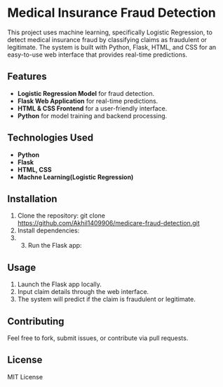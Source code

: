 # Medical Insurance Fraud Detection

This project uses machine learning, specifically Logistic Regression, to detect medical insurance fraud by classifying claims as fraudulent or legitimate. The system is built with Python, Flask, HTML, and CSS for an easy-to-use web interface that provides real-time predictions.

## Features
- **Logistic Regression Model** for fraud detection.
- **Flask Web Application** for real-time predictions.
- **HTML & CSS Frontend** for a user-friendly interface.
- **Python** for model training and backend processing.

## Technologies Used
- **Python**
- **Flask**
- **HTML, CSS**
- **Machne Learning(Logistic Regression)**

## Installation
1. Clone the repository:
git clone https://github.com/Akhil1409906/medicare-fraud-detection.git
2. Install dependencies:
3. 3. Run the Flask app:
  


      
## Usage
1. Launch the Flask app locally.
2. Input claim details through the web interface.
3. The system will predict if the claim is fraudulent or legitimate.

## Contributing
Feel free to fork, submit issues, or contribute via pull requests.

## License
MIT License

